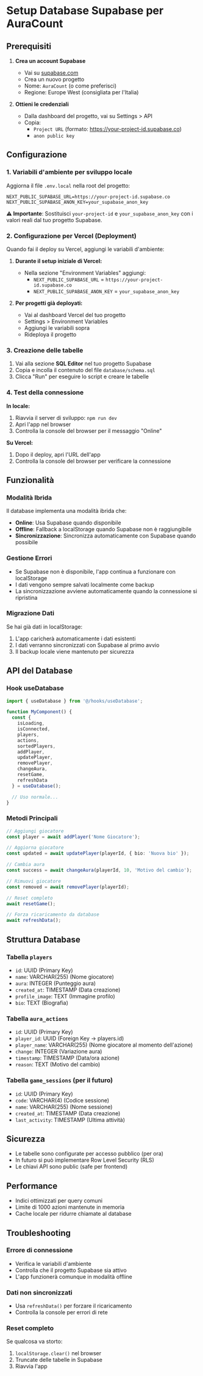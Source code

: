 # Setup Database Supabase per AuraCount

## Prerequisiti

1. **Crea un account Supabase**
   - Vai su [supabase.com](https://supabase.com)
   - Crea un nuovo progetto
   - Nome: `AuraCount` (o come preferisci)
   - Regione: Europe West (consigliata per l'Italia)

2. **Ottieni le credenziali**
   - Dalla dashboard del progetto, vai su Settings > API
   - Copia:
     - `Project URL` (formato: https://your-project-id.supabase.co)
     - `anon public key`

## Configurazione

### 1. Variabili d'ambiente per sviluppo locale

Aggiorna il file `.env.local` nella root del progetto:

```env
NEXT_PUBLIC_SUPABASE_URL=https://your-project-id.supabase.co
NEXT_PUBLIC_SUPABASE_ANON_KEY=your_supabase_anon_key
```

**⚠️ Importante**: Sostituisci `your-project-id` e `your_supabase_anon_key` con i valori reali dal tuo progetto Supabase.

### 2. Configurazione per Vercel (Deployment)

Quando fai il deploy su Vercel, aggiungi le variabili d'ambiente:

1. **Durante il setup iniziale di Vercel:**
   - Nella sezione "Environment Variables" aggiungi:
     - `NEXT_PUBLIC_SUPABASE_URL` = `https://your-project-id.supabase.co`
     - `NEXT_PUBLIC_SUPABASE_ANON_KEY` = `your_supabase_anon_key`

2. **Per progetti già deployati:**
   - Vai al dashboard Vercel del tuo progetto
   - Settings > Environment Variables
   - Aggiungi le variabili sopra
   - Rideploya il progetto

### 3. Creazione delle tabelle

1. Vai alla sezione **SQL Editor** nel tuo progetto Supabase
2. Copia e incolla il contenuto del file `database/schema.sql`
3. Clicca "Run" per eseguire lo script e creare le tabelle

### 4. Test della connessione

**In locale:**
1. Riavvia il server di sviluppo: `npm run dev`
2. Apri l'app nel browser
3. Controlla la console del browser per il messaggio "Online" 

**Su Vercel:**
1. Dopo il deploy, apri l'URL dell'app
2. Controlla la console del browser per verificare la connessione

## Funzionalità

### Modalità Ibrida

Il database implementa una modalità ibrida che:

- **Online**: Usa Supabase quando disponibile
- **Offline**: Fallback a localStorage quando Supabase non è raggiungibile
- **Sincronizzazione**: Sincronizza automaticamente con Supabase quando possibile

### Gestione Errori

- Se Supabase non è disponibile, l'app continua a funzionare con localStorage
- I dati vengono sempre salvati localmente come backup
- La sincronizzazione avviene automaticamente quando la connessione si ripristina

### Migrazione Dati

Se hai già dati in localStorage:

1. L'app caricherà automaticamente i dati esistenti
2. I dati verranno sincronizzati con Supabase al primo avvio
3. Il backup locale viene mantenuto per sicurezza

## API del Database

### Hook useDatabase

```typescript
import { useDatabase } from '@/hooks/useDatabase';

function MyComponent() {
  const {
    isLoading,
    isConnected,
    players,
    actions,
    sortedPlayers,
    addPlayer,
    updatePlayer,
    removePlayer,
    changeAura,
    resetGame,
    refreshData
  } = useDatabase();

  // Uso normale...
}
```

### Metodi Principali

```typescript
// Aggiungi giocatore
const player = await addPlayer('Nome Giocatore');

// Aggiorna giocatore  
const updated = await updatePlayer(playerId, { bio: 'Nuova bio' });

// Cambia aura
const success = await changeAura(playerId, 10, 'Motivo del cambio');

// Rimuovi giocatore
const removed = await removePlayer(playerId);

// Reset completo
await resetGame();

// Forza ricaricamento da database
await refreshData();
```

## Struttura Database

### Tabella `players`
- `id`: UUID (Primary Key)
- `name`: VARCHAR(255) (Nome giocatore)
- `aura`: INTEGER (Punteggio aura)
- `created_at`: TIMESTAMP (Data creazione)
- `profile_image`: TEXT (Immagine profilo)
- `bio`: TEXT (Biografia)

### Tabella `aura_actions`
- `id`: UUID (Primary Key)
- `player_id`: UUID (Foreign Key -> players.id)
- `player_name`: VARCHAR(255) (Nome giocatore al momento dell'azione)
- `change`: INTEGER (Variazione aura)
- `timestamp`: TIMESTAMP (Data/ora azione)
- `reason`: TEXT (Motivo del cambio)

### Tabella `game_sessions` (per il futuro)
- `id`: UUID (Primary Key)
- `code`: VARCHAR(4) (Codice sessione)
- `name`: VARCHAR(255) (Nome sessione)
- `created_at`: TIMESTAMP (Data creazione)
- `last_activity`: TIMESTAMP (Ultima attività)

## Sicurezza

- Le tabelle sono configurate per accesso pubblico (per ora)
- In futuro si può implementare Row Level Security (RLS)
- Le chiavi API sono public (safe per frontend)

## Performance

- Indici ottimizzati per query comuni
- Limite di 1000 azioni mantenute in memoria
- Cache locale per ridurre chiamate al database

## Troubleshooting

### Errore di connessione
- Verifica le variabili d'ambiente
- Controlla che il progetto Supabase sia attivo
- L'app funzionerà comunque in modalità offline

### Dati non sincronizzati
- Usa `refreshData()` per forzare il ricaricamento
- Controlla la console per errori di rete

### Reset completo
Se qualcosa va storto:
1. `localStorage.clear()` nel browser
2. Truncate delle tabelle in Supabase
3. Riavvia l'app
